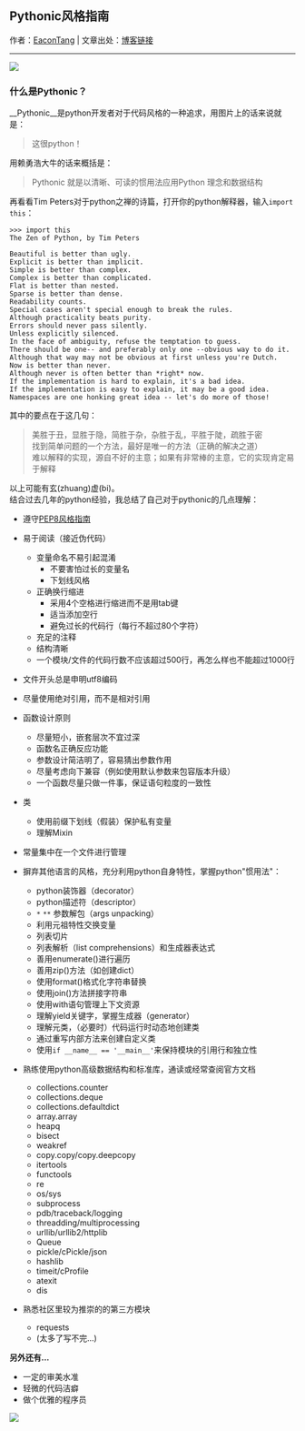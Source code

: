 ## Pythonic风格指南

作者：[EaconTang](https://github.com/EaconTang) | 文章出处：[博客链接](http://blog.tangyingkang.com/post/2015/11/28/pythonic-code-style-guideline/)  

----


![](http://qn.tangyingkang.com/image/blog/python/pythonic.png)

### 什么是Pythonic？

__Pythonic__是python开发者对于代码风格的一种追求，用图片上的话来说就是：
> 这很python！

用赖勇浩大牛的话来概括是：
> Pythonic 就是以清晰、可读的惯用法应用Python 理念和数据结构
  
再看看Tim Peters对于python之禅的诗篇，打开你的python解释器，输入```import this```：

	>>> import this
	The Zen of Python, by Tim Peters

	Beautiful is better than ugly.
	Explicit is better than implicit.
	Simple is better than complex.
	Complex is better than complicated.
	Flat is better than nested.
	Sparse is better than dense.
	Readability counts.
	Special cases aren't special enough to break the rules.
	Although practicality beats purity.
	Errors should never pass silently.
	Unless explicitly silenced.
	In the face of ambiguity, refuse the temptation to guess.
	There should be one-- and preferably only one --obvious way to do it.
	Although that way may not be obvious at first unless you're Dutch.
	Now is better than never.
	Although never is often better than *right* now.
	If the implementation is hard to explain, it's a bad idea.
	If the implementation is easy to explain, it may be a good idea.
	Namespaces are one honking great idea -- let's do more of those!

其中的要点在于这几句：	
> 美胜于丑，显胜于隐，简胜于杂，杂胜于乱，平胜于陡，疏胜于密  
> 找到简单问题的一个方法，最好是唯一的方法（正确的解决之道）  
> 难以解释的实现，源自不好的主意；如果有非常棒的主意，它的实现肯定易于解释

以上可能有玄(zhuang)虚(bi)。  
结合过去几年的python经验，我总结了自己对于pythonic的几点理解：

- 遵守[PEP8风格指南](https://www.python.org/dev/peps/)
- 易于阅读（接近伪代码）
    - 变量命名不易引起混淆
        - 不要害怕过长的变量名
        - 下划线风格
    - 正确换行缩进
        - 采用4个空格进行缩进而不是用tab键
        - 适当添加空行
        - 避免过长的代码行（每行不超过80个字符） 
    - 充足的注释
    - 结构清晰
    - 一个模块/文件的代码行数不应该超过500行，再怎么样也不能超过1000行
- 文件开头总是申明utf8编码
- 尽量使用绝对引用，而不是相对引用    
- 函数设计原则
    - 尽量短小，嵌套层次不宜过深
    - 函数名正确反应功能
    - 参数设计简洁明了，容易猜出参数作用
    - 尽量考虑向下兼容（例如使用默认参数来包容版本升级）
    - 一个函数尽量只做一件事，保证语句粒度的一致性
- 类
    - 使用前缀下划线（假装）保护私有变量
    - 理解Mixin
- 常量集中在一个文件进行管理        
- 摒弃其他语言的风格，充分利用python自身特性，掌握python"惯用法"：
    - python装饰器（decorator）
    - python描述符（descriptor）
    - ```*``` ```**``` 参数解包（args unpacking）
    - 利用元祖特性交换变量
    - 列表切片
    - 列表解析（list comprehensions）和生成器表达式
    - 善用enumerate()进行遍历
    - 善用zip()方法（如创建dict）
    - 使用format()格式化字符串替换
    - 使用join()方法拼接字符串
    - 使用with语句管理上下文资源
    - 理解yield关键字，掌握生成器（generator）
    - 理解元类，（必要时）代码运行时动态地创建类
    - 通过重写内部方法来创建自定义类
    - 使用```if __name__ == '__main__'```来保持模块的引用行和独立性
    
- 熟练使用python高级数据结构和标准库，通读或经常查阅官方文档
    - collections.counter
    - collections.deque
    - collections.defaultdict
    - array.array
    - heapq
    - bisect
    - weakref
    - copy.copy/copy.deepcopy
    - itertools
    - functools
    - re
    - os/sys
    - subprocess
    - pdb/traceback/logging
    - threadding/multiprocessing
    - urllib/urllib2/httplib
    - Queue
    - pickle/cPickle/json
    - hashlib
    - timeit/cProfile
    - atexit
    - dis
- 熟悉社区里较为推崇的的第三方模块
    - requests
    - (太多了写不完...)


__另外还有...__  

- 一定的审美水准
- 轻微的代码洁癖
- 做个优雅的程序员

![](http://qn.tangyingkang.com/image/jgz02/22.gif)


